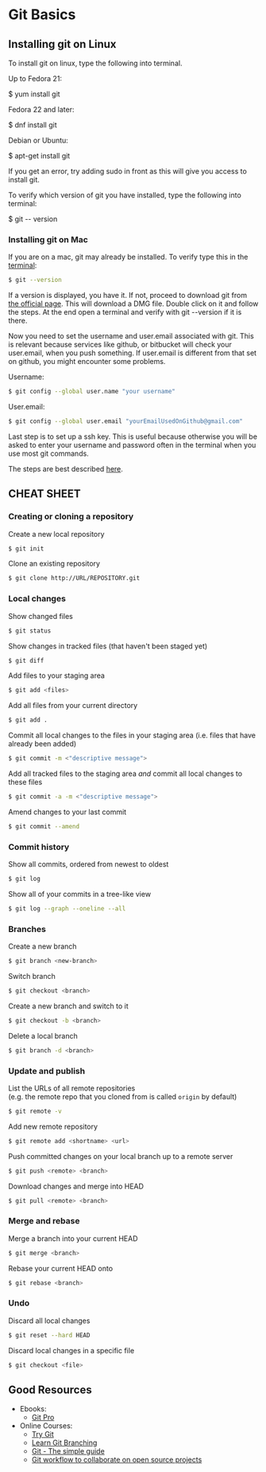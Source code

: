 # Git Basics

## Installing git on Linux
To install git on linux, type the following into terminal.

Up to Fedora 21:

$ yum install git

Fedora 22 and later:

$ dnf install git

Debian or Ubuntu:

$ apt-get install git

If you get an error, try adding sudo in front as this will give you access to install git.

To verify which version of git you have installed, type the following into terminal:

$ git -- version


### Installing git on Mac
If you are on a mac, git may already be installed. To verify type this in the [terminal](https://en.wikipedia.org/wiki/Terminal_(OS_X)):  
```bash
$ git --version
```

If a version is displayed, you have it. If not, proceed to download git from [the official page](http://git-scm.com/downloads).
This will download a DMG file. Double click on it and follow the steps. At the end open a terminal and verify with git --version if it is there.

Now you need to set the username and user.email associated with git. This is relevant because services like github, or bitbucket will check your user.email, when you push something. If user.email is different from that set on github, you might encounter some problems.

Username:  
```bash
$ git config --global user.name "your username"
```

User.email:  
```bash
$ git config --global user.email "yourEmailUsedOnGithub@gmail.com"
```

Last step is to set up a ssh key. This is useful because otherwise you will be asked to enter your username and password often in the terminal when you use most git commands.

The steps are best described [here](https://help.github.com/articles/generating-an-ssh-key/).



## CHEAT SHEET

### Creating or cloning a repository

Create a new local repository  
```bash
$ git init
```

Clone an existing repository  
```bash
$ git clone http://URL/REPOSITORY.git
```

### Local changes

Show changed files  
```bash
$ git status
```

Show changes in tracked files (that haven't been staged yet)  
```bash
$ git diff
```

Add files to your staging area  
```bash
$ git add <files>
```

Add all files from your current directory  
```bash
$ git add .
```

Commit all local changes to the files in your staging area (i.e. files that have already been added)
```bash
$ git commit -m <"descriptive message">
```

Add all tracked files to the staging area _and_ commit all local changes to these files
```bash
$ git commit -a -m <"descriptive message">
```

Amend changes to your last commit  
```bash
$ git commit --amend
```

### Commit history

Show all commits, ordered from newest to oldest  
```bash
$ git log
```

Show all of your commits in a tree-like view
```bash
$ git log --graph --oneline --all
```

### Branches

Create a new branch  
```bash
$ git branch <new-branch>
```

Switch branch  
```bash
$ git checkout <branch>
```

Create a new branch and switch to it  
```bash
$ git checkout -b <branch>
```

Delete a local branch  
```bash
$ git branch -d <branch>
```

### Update and publish

List the URLs of all remote repositories  
(e.g. the remote repo that you cloned from is called `origin` by default)
```bash
$ git remote -v
```

Add new remote repository  
```bash
$ git remote add <shortname> <url>
```

Push committed changes on your local branch up to a remote server  
```bash
$ git push <remote> <branch>
```

Download changes and merge into HEAD  
```bash
$ git pull <remote> <branch>
```

### Merge and rebase

Merge a branch into your current HEAD  
```bash
$ git merge <branch>
```

Rebase your current HEAD onto <branch>  
```bash
$ git rebase <branch>
```

### Undo

Discard all local changes  
```bash
$ git reset --hard HEAD
```

Discard local changes in a specific file  
```bash
$ git checkout <file>
```

## Good Resources

- Ebooks:
  - [Git Pro](https://git-scm.com/book/en/v2)
- Online Courses:
  - [Try Git](https://www.codeschool.com/courses/try-git)
  - [Learn Git Branching](http://pcottle.github.io/learnGitBranching/)
  - [Git - The simple guide](http://rogerdudler.github.io/git-guide/)
  - [Git workflow to collaborate on open source projects](http://blog.scottlowe.org/2015/01/27/using-fork-branch-git-workflow/)
